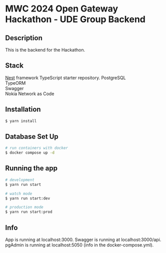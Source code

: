 
# MWC 2024 Open Gateway Hackathon - UDE Group Backend

## Description

This is the backend for the Hackathon.

## Stack

[Nest](https://github.com/nestjs/nest) framework TypeScript starter repository.
PostgreSQL  
TypeORM  
Swagger  
Nokia Network as Code  

## Installation

```bash
$ yarn install
```

## Database Set Up

```bash
# run containers with docker
$ docker compose up -d
```

## Running the app

```bash
# development
$ yarn run start

# watch mode
$ yarn run start:dev

# production mode
$ yarn run start:prod
```

## Info

App is running at localhost:3000.
Swagger is running at localhost:3000/api.
pgAdmin is running at localhost:5050 (info in the docker-compose.yml).

